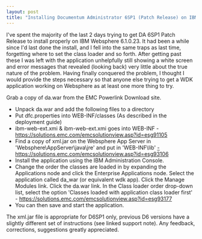 ```yaml
---
layout: post
title: "Installing Documentum Administrator 6SP1 (Patch Release) on IBM Websphere 6.1.0.23"
---
```


I've spent the majority of the last 2 days trying to get DA 6SP1 Patch Release to install properly on IBM Websphere 6.1.0.23. It had been a while since I'd last done the install, and I fell into the same traps as last time, forgetting where to set the class loader and so forth. After getting past these I was left with the application unhelpfully still showing a white screen and error messages that revealed (looking back) very little about the true nature of the problem. Having finally conquered the problem, I thought I would provide the steps necessary so that anyone else trying to get a WDK application working on Websphere as at least one more thing to try.

Grab a copy of da.war from the EMC Powerlink Download site.
<ul>
  <li>Unpack da.war and add the following files to a directory</li>
  <li>Put dfc.properties into WEB-INF/classes (As described in the deployment guide)</li>
  <li>ibm-web-ext.xmi &amp; ibm-web-ext.xmi goes into WEB-INF - <a href="https://solutions.emc.com/emcsolutionview.asp?id=esg91105">https://solutions.emc.com/emcsolutionview.asp?id=esg91105</a></li>
  <li>Find a copy of xml.jar on the Websphere App Server in 'Websphere\AppServer\java\jre' and put in 'WEB-INF\lib' <a href="https://solutions.emc.com/emcsolutionview.asp?id=esg93106">- https://solutions.emc.com/emcsolutionview.asp?id=esg93106</a></li>
  <li>Install the application using the IBM Administration Console.</li>
  <li>Change the order the classes are loaded in by expanding the Applications node and click the Enterprise Applications node. Select the application called da_war (or equivalent wdk app). Click the Manage Modules link. Click the da.war link. In the Class loader order drop-down list, select the option 'Classes loaded with application class loader first' - <a href="https://solutions.emc.com/emcsolutionview.asp?id=esg93177">https://solutions.emc.com/emcsolutionview.asp?id=esg93177</a></li>
  <li>You can then save and start the application.</li>
</ul>
The xml.jar file is appropriate for D6SP1 only, previous D6 versions have a slightly different set of instructions (see linked support note). Any feedback, corrections, suggestions greatly appreciated.
